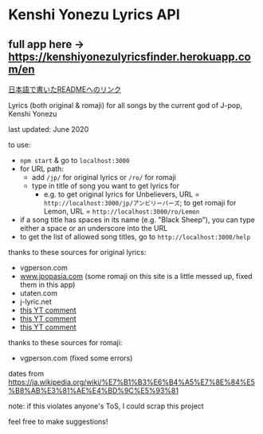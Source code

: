 # Kenshi Yonezu Lyrics API

## full app here &#8594; https://kenshiyonezulyricsfinder.herokuapp.com/en

[日本語で書いたREADMEへのリンク](https://github.com/qw1889qw/kenshi-yonezu-lyrics-api/blob/master/README-jp.md)

Lyrics (both original & romaji) for all songs by the current god of J-pop, Kenshi Yonezu 

last updated: June 2020

to use:
- `npm start` & go to `localhost:3000`
- for URL path:
  - add `/jp/` for original lyrics or `/ro/` for romaji
  - type in title of song you want to get lyrics for
    - e.g. to get original lyrics for Unbelievers, URL = `http://localhost:3000/jp/アンビリーバーズ`; to get romaji for Lemon, URL = `http://localhost:3000/ro/Lemon`
- if a song title has spaces in its name (e.g. "Black Sheep"), you can type either a space or an underscore into the URL
- to get the list of allowed song titles, go to `http://localhost:3000/help`

thanks to these sources for original lyrics:
- vgperson.com
- www.jpopasia.com (some romaji on this site is a little messed up, fixed them in this app)
- utaten.com
- j-lyric.net
- [this YT comment](https://www.youtube.com/watch?v=Y4_vXzyOJHE&lc=UgyToLOsV4UblSAOv314AaABAg)
- [this YT comment](https://www.youtube.com/watch?v=1s84rIhPuhk&lc=UgwKjHxckcjQq0ND9zN4AaABAg)
- [this YT comment](https://www.youtube.com/watch?v=WLEPU7DqLzg&lc=Ugy1F0c3Qwnm3kCcmWN4AaABAg)

thanks to these sources for romaji:
- vgperson.com (fixed some errors)

dates from https://ja.wikipedia.org/wiki/%E7%B1%B3%E6%B4%A5%E7%8E%84%E5%B8%AB%E3%81%AE%E4%BD%9C%E5%93%81

note: if this violates anyone's ToS, I could scrap this project

feel free to make suggestions!
